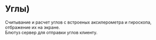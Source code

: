 # Углы)

Считывание и расчет углов с встроеных аксилерометра и гироскопа,
отбражение их на экране.\
Блютуз сервер для отправки углов клиенту.
